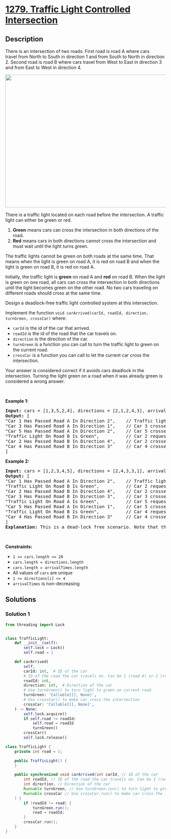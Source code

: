 # [1279. Traffic Light Controlled Intersection](https://leetcode.com/problems/traffic-light-controlled-intersection)


## Description

<p>There is an intersection of two roads. First road is road A where cars travel&nbsp;from North to South in direction 1 and from South to North in direction 2. Second road is road B where cars travel from West to East in direction 3 and from East to West in direction 4.</p>

<p><img alt="" src="https://spcdn.pages.dev/leetcode/problems/1279.Traffic%20Light%20Controlled%20Intersection/images/exp.png" style="width: 600px; height: 417px;" /></p>

<p>There is a traffic light&nbsp;located on each road before the intersection. A traffic light&nbsp;can&nbsp;either be green or red.</p>

<ol>
	<li><strong>Green</strong> means&nbsp;cars can cross the intersection&nbsp;in both directions of the road.</li>
	<li><strong>Red</strong> means cars in both directions cannot cross the intersection and must wait until the light turns green.</li>
</ol>

<p>The traffic lights cannot be green on both roads at the same time. That means when the light is green on road A, it is red on&nbsp;road B and when the light is green on road B, it is red on&nbsp;road A.</p>

<p>Initially, the traffic light is <strong>green</strong> on road A and <strong>red</strong>&nbsp;on road B. When the light is green on one road, all cars can cross the intersection in both directions until the light becomes green on the other road.&nbsp;No two cars traveling on different roads should cross at the same time.</p>

<p>Design a deadlock-free&nbsp;traffic light controlled system at this intersection.</p>

<p>Implement the function&nbsp;<code>void carArrived(carId, roadId, direction, turnGreen, crossCar)</code> where:</p>

<ul>
	<li><code>carId</code>&nbsp;is the id of the car that arrived.</li>
	<li><code>roadId</code>&nbsp;is the id of the road that the car travels&nbsp;on.</li>
	<li><code>direction</code>&nbsp;is the direction of the car.</li>
	<li><code>turnGreen</code>&nbsp;is a function you can call to turn the traffic light to green on the current road.</li>
	<li><code>crossCar</code>&nbsp;is a function you can call to let the current car cross the intersection.</li>
</ul>

<p>Your answer is considered correct if it avoids cars deadlock in the intersection.&nbsp;Turning the light green on a road when it was already green is considered a&nbsp;wrong answer.</p>

<p>&nbsp;</p>
<p><strong class="example">Example 1:</strong></p>

<pre>
<strong>Input:</strong> cars = [1,3,5,2,4], directions = [2,1,2,4,3], arrivalTimes = [10,20,30,40,50]
<strong>Output:</strong> [
&quot;Car 1 Has Passed Road A In Direction 2&quot;,    // Traffic light on road A is green, car 1 can cross the intersection.
&quot;Car 3 Has Passed Road A In Direction 1&quot;,    // Car 3 crosses the intersection as the light is still green.
&quot;Car 5 Has Passed Road A In Direction 2&quot;,    // Car 5 crosses the intersection as the light is still green.
&quot;Traffic Light On Road B Is Green&quot;,          // Car 2 requests green light for road B.
&quot;Car 2 Has Passed Road B In Direction 4&quot;,    // Car 2 crosses as the light is green on road B now.
&quot;Car 4 Has Passed Road B In Direction 3&quot;     // Car 4 crosses the intersection as the light is still green.
]
</pre>

<p><strong class="example">Example 2:</strong></p>

<pre>
<strong>Input:</strong> cars = [1,2,3,4,5], directions = [2,4,3,3,1], arrivalTimes = [10,20,30,40,40]
<strong>Output:</strong> [
&quot;Car 1 Has Passed Road A In Direction 2&quot;,    // Traffic light on road A is green, car 1 can cross the intersection.
&quot;Traffic Light On Road B Is Green&quot;,          // Car 2 requests green light for road B.
&quot;Car 2 Has Passed Road B In Direction 4&quot;,    // Car 2 crosses as the light is green on road B now.
&quot;Car 3 Has Passed Road B In Direction 3&quot;,    // Car 3 crosses as the light is green on road B now.
&quot;Traffic Light On Road A Is Green&quot;,          // Car 5 requests green light for road A.
&quot;Car 5 Has Passed Road A In Direction 1&quot;,    // Car 5 crosses as the light is green on road A now.
&quot;Traffic Light On Road B Is Green&quot;,          // Car 4 requests green light for road B. Car 4 blocked until car 5 crosses and then traffic light is green on road B.
&quot;Car 4 Has Passed Road B In Direction 3&quot;     // Car 4 crosses as the light is green on road B now.
]
<strong>Explanation:</strong> This is a dead-lock free scenario. Note that the scenario when car 4 crosses before turning light into green on road A and allowing car 5 to pass is also <strong>correct</strong> and <strong>Accepted</strong> scenario.
</pre>

<p>&nbsp;</p>
<p><strong>Constraints:</strong></p>

<ul>
	<li><code>1 &lt;= cars.length &lt;= 20</code></li>
	<li><code>cars.length = directions.length</code></li>
	<li><code>cars.length = arrivalTimes.length</code></li>
	<li>All values of <code>cars</code> are unique</li>
	<li><code>1 &lt;= directions[i] &lt;= 4</code></li>
	<li><code>arrivalTimes</code> is non-decreasing</li>
</ul>

## Solutions

### Solution 1

<!-- tabs:start -->

```python
from threading import Lock


class TrafficLight:
    def __init__(self):
        self.lock = Lock()
        self.road = 1

    def carArrived(
        self,
        carId: int,  # ID of the car
        # ID of the road the car travels on. Can be 1 (road A) or 2 (road B)
        roadId: int,
        direction: int,  # Direction of the car
        # Use turnGreen() to turn light to green on current road
        turnGreen: 'Callable[[], None]',
        # Use crossCar() to make car cross the intersection
        crossCar: 'Callable[[], None]',
    ) -> None:
        self.lock.acquire()
        if self.road != roadId:
            self.road = roadId
            turnGreen()
        crossCar()
        self.lock.release()
```

```java
class TrafficLight {
    private int road = 1;

    public TrafficLight() {
    }

    public synchronized void carArrived(int carId, // ID of the car
        int roadId, // ID of the road the car travels on. Can be 1 (road A) or 2 (road B)
        int direction, // Direction of the car
        Runnable turnGreen, // Use turnGreen.run() to turn light to green on current road
        Runnable crossCar // Use crossCar.run() to make car cross the intersection
    ) {
        if (roadId != road) {
            turnGreen.run();
            road = roadId;
        }
        crossCar.run();
    }
}
```

<!-- tabs:end -->

<!-- end -->
